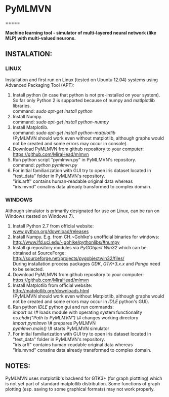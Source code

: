<h1>PyMLMVN</h1>
=====<br>

<b>Machine learning tool - simulator of multi-layered neural network (like MLP) with multi-valued neurons.</b>

<h2>INSTALATION:</h3>

<h3>LINUX</h3>

Installation and first run on Linux (tested on Ubuntu 12.04) systems using Advanced Packaging Tool (APT):

<ol>
    <li>Install python (in case that python is not pre-installed on your system).
          So far only Python 2 is supported because of
          numpy and matlplotlib libraries.<br>
        command: <i>sudo apt-get install python</i></li>
    <li>Install Numpy.<br>
        command: <i>sudo apt-get install python-numpy</i></li>
    <li>Install Matplotlib. <br>
        command: <i>sudo apt-get install python-matplotlib</i><br>
        (PyMLMVN should work even without matplotlib, although graphs
            would not be created and some errors may occur in console).</li>
    <li>Download PyMLMVN from github repository to your computer:<br>
        <a href="https://github.com/MiraHead/mlmvn">https://github.com/MiraHead/mlmvn</a></li>
    <li>Run python script "pymlmvn.py" in PyMLMVN's repository.<br>
            command: <i>python pymlmvn.py</i></li>
    <li>For initial familiarization with GUI try to open iris dataset located
          in "test_data" folder in PyMLMVN's repository. <br>
          "iris.arff" contains human-readable original data whereas<br>
          "iris.mvnd" conatins data already transformed to complex domain.</li>
</ol>

<h3>WINDOWS</h3>
Although simulator is primarily designated for use on Linux, can be run on Windows (tested on Windows 7).
<ol>
    <li>Install Python 2.7 from official website: <br> 
        <a href="www.python.org/download/releases">www.python.org/download/releases</a></li>
    <li>Install Numpy. E.g. from CH.~Gohlke's unofficial binaries for windows: <br>
    <a href="http://www.lfd.uci.edu/~gohlke/pythonlibs/#numpy">http://www.lfd.uci.edu/~gohlke/pythonlibs/#numpy</a></li>
    <li>Install gi.repository modules via <i>PyGObject Win32</i> which can be obtained at SourceForge: <br>
            <a href="http://sourceforge.net/projects/pygobjectwin32/files/">http://sourceforge.net/projects/pygobjectwin32/files/</a><br>
            During installation process packages <i>GDK</i>, <i>GTK+3.x.x</i> and <i>Pango</i> need to be selected.
        </li>
    <li>Download PyMLMVN from github repository to your computer:<br>
        <a href="https://github.com/MiraHead/mlmvn">https://github.com/MiraHead/mlmvn</a></li>
    <li>Install Matplotlib from official website:<br>
            <a href="http://matplotlib.org/downloads.html">http://matplotlib.org/downloads.html</a><br>
        (PyMLMVN should work even without Matplotlib, although graphs
        would not be created and some errors may occur in <i>IDLE</i> python's GUI).</li>
    <li>Run python <i>IDLE</i> python gui and run commands:<br>
            <i>import os</i>  \# loads module with operating system functionality<br>
            <i>os.chdir("Path to PyMLMVN")</i> \# changes working directory<br>
            <i>import pymlmvn</i> \# prepares PyMLMVN<br>
            <i>pymlmvn.main()</i> \# starts PyMLMVN simulator<br>
        </li>
    <li>For initial familiarization with GUI try to open iris dataset located
          in "test_data" folder in PyMLMVN's repository. <br>
          "iris.arff" contains human-readable original data whereas<br>
          "iris.mvnd" conatins data already transformed to complex domain.</li>
</ol>

<h2>NOTES:</h2>
PyMLMVN uses matplotlib's backend for GTK3+ (for graph plottting) which is not 
yet part of standard matplotlib distribution. Some functions of graph plotting 
(esp. saving to some graphical formats) may not work properly.

